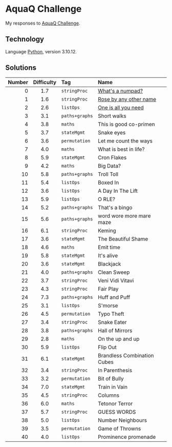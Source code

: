 # AquaQ Challenge

My responses to [AquaQ Challenge](https://challenges.aquaq.co.uk/).

## Technology

Language [Python](https://www.python.org/), version 3.10.12.

## Solutions

| Number | Difficulty | Tag       | Name                                  |
|------:|:-------:|:--------------|:--------------------------------------|
| 0     | 1.7     | `stringProc`  | [What's a numpad?](./solutions/challenge00.py)|
| 1     | 1.6     | `stringProc`  | [Rose by any other name](./solutions/challenge01.py)|
| 2     | 2.6     | `listOps`     | [One is all you need](./solutions/challenge02.py)|
| 3     | 3.1     | `paths+graphs`| Short walks                           |
| 4     | 3.8     | `maths`       | This is good co-primen                |
| 5     | 3.7     | `stateMgmt`   | Snake eyes                            |
| 6     | 3.6     | `permutation` | Let me count the ways                 |
| 7     | 4.0     | `maths`       | What is best in life?                 |
| 8     | 5.9     | `stateMgmt`   | Cron Flakes                           |
| 9     | 4.2     | `maths`       | Big Data?                             |
| 10    | 5.8     | `paths+graphs`| Troll Toll                            |
| 11    | 5.4     | `listOps`     | Boxed In                              |
| 12    | 3.6     | `listOps`     | A Day In The Lift                     |
| 13    | 5.9     | `listOps`     | O RLE?                                |
| 14    | 5.2     | `paths+graphs`| That's a bingo                        |
| 15    | 5.6     | `paths+graphs`| word wore more mare maze              |
| 16    | 6.1     | `stringProc`  | Keming                                |
| 17    | 3.6     | `stateMgmt`   | The Beautiful Shame                   |
| 18    | 4.6     | `maths`       | Emit time                             |
| 19    | 5.8     | `stateMgmt`   | It's alive                            |
| 20    | 3.6     | `stateMgmt`   | Blackjack                             |
| 21    | 4.0     | `paths+graphs`| Clean Sweep                           |
| 22    | 3.7     | `stringProc`  | Veni Vidi Vitavi                      |
| 23    | 4.3     | `stringProc`  | Fair Play                             |
| 24    | 7.3     | `paths+graphs`| Huff and Puff                         |
| 25    | 3.1     | `listOps`     | S'morse                               |
| 26    | 4.5     | `permutation` | Typo Theft                            |
| 27    | 3.4     | `stringProc`  | Snake Eater                           |
| 28    | 3.8     | `paths+graphs`| Hall of Mirrors                       |
| 29    | 2.8     | `maths`       | On the up and up                      |
| 30    | 5.9     | `listOps`     | Flip Out                              |
| 31    | 6.1     | `stateMgmt`   | Brandless Combination Cubes           |
| 32    | 3.4     | `stringProc`  | In Parenthesis                        |
| 33    | 3.2     | `permutation` | Bit of Bully                          |
| 34    | 7.0     | `stateMgmt`   | Train in Vain                         |
| 35    | 4.5     | `stringProc`  | Columns                               |
| 36    | 6.0     | `maths`       | Tetonor Terror                        |
| 37    | 5.7     | `stringProc`  | GUESS WORDS                           |
| 38    | 5.0     | `listOps`     | Number Neighbours                     |
| 39    | 3.5     | `permutation` | Game of Throwns                       |
| 40    | 4.0     | `listOps`     | Prominence promenade                  |
